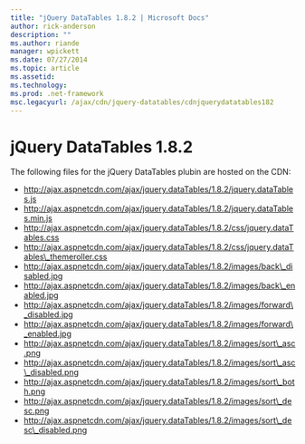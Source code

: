```yaml
---
title: "jQuery DataTables 1.8.2 | Microsoft Docs"
author: rick-anderson
description: ""
ms.author: riande
manager: wpickett
ms.date: 07/27/2014
ms.topic: article
ms.assetid: 
ms.technology: 
ms.prod: .net-framework
msc.legacyurl: /ajax/cdn/jquery-datatables/cdnjquerydatatables182
---
```

jQuery DataTables 1.8.2
====================
The following files for the jQuery DataTables plubin are hosted on the CDN:

- http://ajax.aspnetcdn.com/ajax/jquery.dataTables/1.8.2/jquery.dataTables.js
- http://ajax.aspnetcdn.com/ajax/jquery.dataTables/1.8.2/jquery.dataTables.min.js
- http://ajax.aspnetcdn.com/ajax/jquery.dataTables/1.8.2/css/jquery.dataTables.css
- http://ajax.aspnetcdn.com/ajax/jquery.dataTables/1.8.2/css/jquery.dataTables\_themeroller.css
- http://ajax.aspnetcdn.com/ajax/jquery.dataTables/1.8.2/images/back\_disabled.jpg
- http://ajax.aspnetcdn.com/ajax/jquery.dataTables/1.8.2/images/back\_enabled.jpg
- http://ajax.aspnetcdn.com/ajax/jquery.dataTables/1.8.2/images/forward\_disabled.jpg
- http://ajax.aspnetcdn.com/ajax/jquery.dataTables/1.8.2/images/forward\_enabled.jpg
- http://ajax.aspnetcdn.com/ajax/jquery.dataTables/1.8.2/images/sort\_asc.png
- http://ajax.aspnetcdn.com/ajax/jquery.dataTables/1.8.2/images/sort\_asc\_disabled.png
- http://ajax.aspnetcdn.com/ajax/jquery.dataTables/1.8.2/images/sort\_both.png
- http://ajax.aspnetcdn.com/ajax/jquery.dataTables/1.8.2/images/sort\_desc.png
- http://ajax.aspnetcdn.com/ajax/jquery.dataTables/1.8.2/images/sort\_desc\_disabled.png